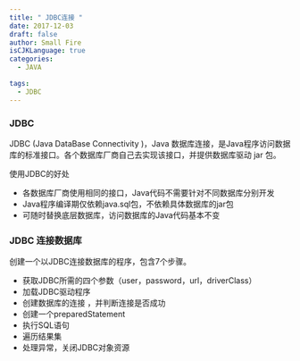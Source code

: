 ```yaml
---
title: " JDBC连接 "
date: 2017-12-03
draft: false
author: Small Fire
isCJKLanguage: true
categories: 
  - JAVA

tags: 
  - JDBC
---
```


### JDBC 

JDBC (Java DataBase Connectivity )，Java 数据库连接，是Java程序访问数据库的标准接口。各个数据库厂商自己去实现该接口，并提供数据库驱动 jar 包。

使用JDBC的好处

- 各数据库厂商使用相同的接口，Java代码不需要针对不同数据库分别开发
- Java程序编译期仅依赖java.sql包，不依赖具体数据库的jar包
- 可随时替换底层数据库，访问数据库的Java代码基本不变

### JDBC 连接数据库

创建一个以JDBC连接数据库的程序，包含7个步骤。

- 获取JDBC所需的四个参数（user，password，url，driverClass）
- 加载JDBC驱动程序
- 创建数据库的连接 ，并判断连接是否成功
- 创建一个preparedStatement 
- 执行SQL语句
- 遍历结果集
- 处理异常，关闭JDBC对象资源